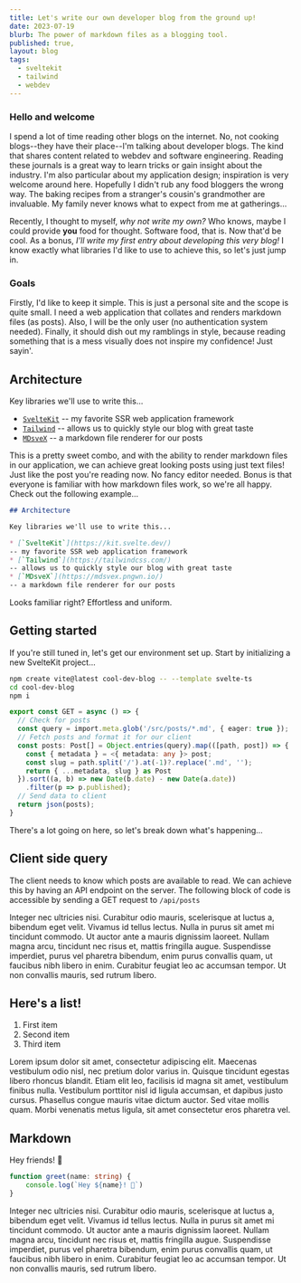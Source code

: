 ```yaml
---
title: Let's write our own developer blog from the ground up!
date: 2023-07-19
blurb: The power of markdown files as a blogging tool.
published: true,
layout: blog
tags:
  - sveltekit
  - tailwind
  - webdev
---
```

<script>
  import Window from '/src/lib/widgets/Window.svelte';
</script>

### Hello and welcome

I spend a lot of time reading other blogs on the internet. No, not cooking blogs--they have their place--I'm talking
about developer blogs. The kind that shares content related to webdev and software engineering. Reading these journals
is a great way to learn tricks or gain insight about the industry. I'm also particular about
my application design; inspiration is very welcome around here. Hopefully I didn't rub any food bloggers the wrong way. The baking recipes from a stranger's cousin's 
grandmother are invaluable. My family never knows what to expect from me at gatherings... 

Recently, I thought to myself, *why not write my own?* Who knows, maybe I could provide **you** food for thought. Software food, that is.
Now that'd be cool. As a bonus, *I'll write my first entry about developing this very blog!* I know exactly what libraries
I'd like to use to achieve this, so let's just jump in.

### Goals

Firstly, I'd like to keep it simple. This is just a personal site and the scope is quite small. I need a web application
that collates and renders markdown files (as posts). Also, I will be the only user (no authentication system needed). 
Finally, it should dish out my ramblings in style, because
reading something that is a mess visually does not inspire my confidence! Just sayin'.

## Architecture

Key libraries we'll use to write this...

* [`SvelteKit`](https://kit.svelte.dev/)
-- my favorite SSR web application framework
* [`Tailwind`](https://tailwindcss.com/) 
-- allows us to quickly style our blog with great taste
* [`MDsveX`](https://mdsvex.pngwn.io/)
-- a markdown file renderer for our posts

This is a pretty sweet combo, and with the ability to render markdown files in our application, we can achieve
great looking posts using just text files! Just like the post you're reading now. No fancy editor needed. Bonus is that everyone is
familiar with how markdown files work, so we're all happy. Check out the following example...

<Window name="my_blog_post.md">

```md
## Architecture

Key libraries we'll use to write this...

* [`SvelteKit`](https://kit.svelte.dev/)
-- my favorite SSR web application framework
* [`Tailwind`](https://tailwindcss.com/)
-- allows us to quickly style our blog with great taste
* [`MDsveX`](https://mdsvex.pngwn.io/)
-- a markdown file renderer for our posts
```

</Window>

Looks familiar right? Effortless and uniform.

## Getting started

If you're still tuned in, let's get our environment set up. Start by initializing a new SvelteKit project...

<Window name="Terminal">

```bash
npm create vite@latest cool-dev-blog -- --template svelte-ts
cd cool-dev-blog
npm i
```

</Window>

<Window name="src/routes/api/posts/+server.ts">

```ts
export const GET = async () => {
  // Check for posts
  const query = import.meta.glob('/src/posts/*.md', { eager: true });
  // Fetch posts and format it for our client
  const posts: Post[] = Object.entries(query).map(([path, post]) => {
    const { metadata } = <{ metadata: any }> post;
    const slug = path.split('/').at(-1)?.replace('.md', '');
    return { ...metadata, slug } as Post
  }).sort((a, b) => new Date(b.date) - new Date(a.date))
    .filter(p => p.published);
  // Send data to client
  return json(posts);
}
```

</Window>

There's a lot going on here, so let's break down what's happening...

## Client side query

The client needs to know which posts are available to read. We can achieve this by having an API endpoint on the server.
The following block of code is accessible by sending a GET request to ` /api/posts `

Integer nec ultricies nisi. Curabitur odio mauris, scelerisque at luctus a, bibendum eget velit. Vivamus id tellus lectus. Nulla in purus sit amet mi tincidunt commodo. Ut auctor ante a mauris dignissim laoreet. Nullam magna arcu, tincidunt nec risus et, mattis fringilla augue. Suspendisse imperdiet, purus vel pharetra bibendum, enim purus convallis quam, ut faucibus nibh libero in enim. Curabitur feugiat leo ac accumsan tempor. Ut non convallis mauris, sed rutrum libero.

## Here's a list!

1. First item
2. Second item
3. Third item

Lorem ipsum dolor sit amet, consectetur adipiscing elit. Maecenas vestibulum odio nisl, nec pretium dolor varius in. Quisque tincidunt egestas libero rhoncus blandit. Etiam elit leo, facilisis id magna sit amet, vestibulum finibus nulla. Vestibulum porttitor nisl id ligula accumsan, et dapibus justo cursus. Phasellus congue mauris vitae dictum auctor. Sed vitae mollis quam. Morbi venenatis metus ligula, sit amet consectetur eros pharetra vel.

## Markdown

Hey friends! 👋

```ts
function greet(name: string) {
	console.log(`Hey ${name}! 👋`)
}
```

Integer nec ultricies nisi. Curabitur odio mauris, scelerisque at luctus a, bibendum eget velit. Vivamus id tellus lectus. Nulla in purus sit amet mi tincidunt commodo. Ut auctor ante a mauris dignissim laoreet. Nullam magna arcu, tincidunt nec risus et, mattis fringilla augue. Suspendisse imperdiet, purus vel pharetra bibendum, enim purus convallis quam, ut faucibus nibh libero in enim. Curabitur feugiat leo ac accumsan tempor. Ut non convallis mauris, sed rutrum libero.